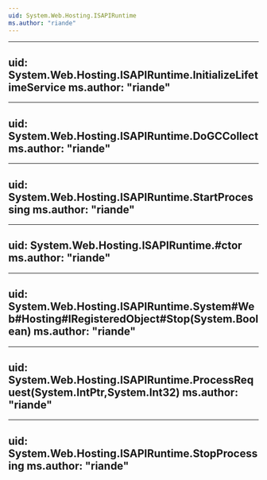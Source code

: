 ```yaml
---
uid: System.Web.Hosting.ISAPIRuntime
ms.author: "riande"
---
```


---
uid: System.Web.Hosting.ISAPIRuntime.InitializeLifetimeService
ms.author: "riande"
---

---
uid: System.Web.Hosting.ISAPIRuntime.DoGCCollect
ms.author: "riande"
---

---
uid: System.Web.Hosting.ISAPIRuntime.StartProcessing
ms.author: "riande"
---

---
uid: System.Web.Hosting.ISAPIRuntime.#ctor
ms.author: "riande"
---

---
uid: System.Web.Hosting.ISAPIRuntime.System#Web#Hosting#IRegisteredObject#Stop(System.Boolean)
ms.author: "riande"
---

---
uid: System.Web.Hosting.ISAPIRuntime.ProcessRequest(System.IntPtr,System.Int32)
ms.author: "riande"
---

---
uid: System.Web.Hosting.ISAPIRuntime.StopProcessing
ms.author: "riande"
---
